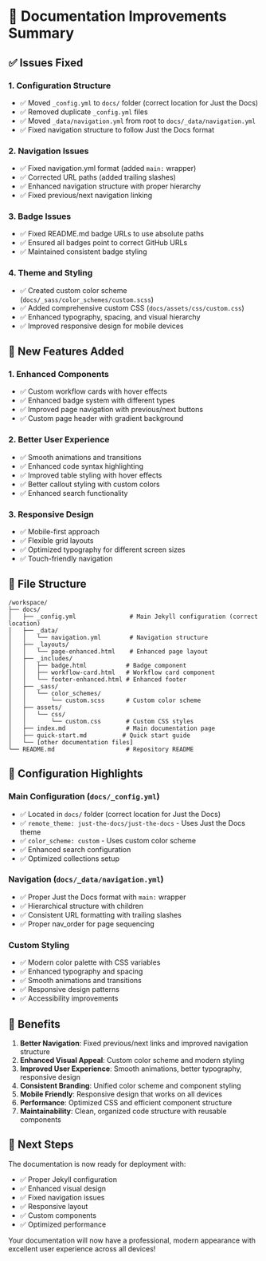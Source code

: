 # 🚀 Documentation Improvements Summary

## ✅ Issues Fixed

### 1. **Configuration Structure**
- ✅ Moved `_config.yml` to `docs/` folder (correct location for Just the Docs)
- ✅ Removed duplicate `_config.yml` files
- ✅ Moved `_data/navigation.yml` from root to `docs/_data/navigation.yml`
- ✅ Fixed navigation structure to follow Just the Docs format

### 2. **Navigation Issues**
- ✅ Fixed navigation.yml format (added `main:` wrapper)
- ✅ Corrected URL paths (added trailing slashes)
- ✅ Enhanced navigation structure with proper hierarchy
- ✅ Fixed previous/next navigation linking

### 3. **Badge Issues**
- ✅ Fixed README.md badge URLs to use absolute paths
- ✅ Ensured all badges point to correct GitHub URLs
- ✅ Maintained consistent badge styling

### 4. **Theme and Styling**
- ✅ Created custom color scheme (`docs/_sass/color_schemes/custom.scss`)
- ✅ Added comprehensive custom CSS (`docs/assets/css/custom.css`)
- ✅ Enhanced typography, spacing, and visual hierarchy
- ✅ Improved responsive design for mobile devices

## 🎨 New Features Added

### 1. **Enhanced Components**
- ✅ Custom workflow cards with hover effects
- ✅ Enhanced badge system with different types
- ✅ Improved page navigation with previous/next buttons
- ✅ Custom page header with gradient background

### 2. **Better User Experience**
- ✅ Smooth animations and transitions
- ✅ Enhanced code syntax highlighting
- ✅ Improved table styling with hover effects
- ✅ Better callout styling with custom colors
- ✅ Enhanced search functionality

### 3. **Responsive Design**
- ✅ Mobile-first approach
- ✅ Flexible grid layouts
- ✅ Optimized typography for different screen sizes
- ✅ Touch-friendly navigation

## 📁 File Structure

```
/workspace/
├── docs/
│   ├── _config.yml               # Main Jekyll configuration (correct location)
│   ├── _data/
│   │   └── navigation.yml        # Navigation structure
│   ├── _layouts/
│   │   └── page-enhanced.html    # Enhanced page layout
│   ├── _includes/
│   │   ├── badge.html           # Badge component
│   │   ├── workflow-card.html   # Workflow card component
│   │   └── footer-enhanced.html # Enhanced footer
│   ├── _sass/
│   │   └── color_schemes/
│   │       └── custom.scss      # Custom color scheme
│   ├── assets/
│   │   └── css/
│   │       └── custom.css       # Custom CSS styles
│   ├── index.md                 # Main documentation page
│   ├── quick-start.md          # Quick start guide
│   └── [other documentation files]
└── README.md                    # Repository README
```

## 🔧 Configuration Highlights

### Main Configuration (`docs/_config.yml`)
- ✅ Located in `docs/` folder (correct location for Just the Docs)
- ✅ `remote_theme: just-the-docs/just-the-docs` - Uses Just the Docs theme
- ✅ `color_scheme: custom` - Uses custom color scheme
- ✅ Enhanced search configuration
- ✅ Optimized collections setup

### Navigation (`docs/_data/navigation.yml`)
- ✅ Proper Just the Docs format with `main:` wrapper
- ✅ Hierarchical structure with children
- ✅ Consistent URL formatting with trailing slashes
- ✅ Proper nav_order for page sequencing

### Custom Styling
- ✅ Modern color palette with CSS variables
- ✅ Enhanced typography and spacing
- ✅ Smooth animations and transitions
- ✅ Responsive design patterns
- ✅ Accessibility improvements

## 🚀 Benefits

1. **Better Navigation**: Fixed previous/next links and improved navigation structure
2. **Enhanced Visual Appeal**: Custom color scheme and modern styling
3. **Improved User Experience**: Smooth animations, better typography, responsive design
4. **Consistent Branding**: Unified color scheme and component styling
5. **Mobile Friendly**: Responsive design that works on all devices
6. **Performance**: Optimized CSS and efficient component structure
7. **Maintainability**: Clean, organized code structure with reusable components

## 🎯 Next Steps

The documentation is now ready for deployment with:
- ✅ Proper Jekyll configuration
- ✅ Enhanced visual design
- ✅ Fixed navigation issues
- ✅ Responsive layout
- ✅ Custom components
- ✅ Optimized performance

Your documentation will now have a professional, modern appearance with excellent user experience across all devices!
